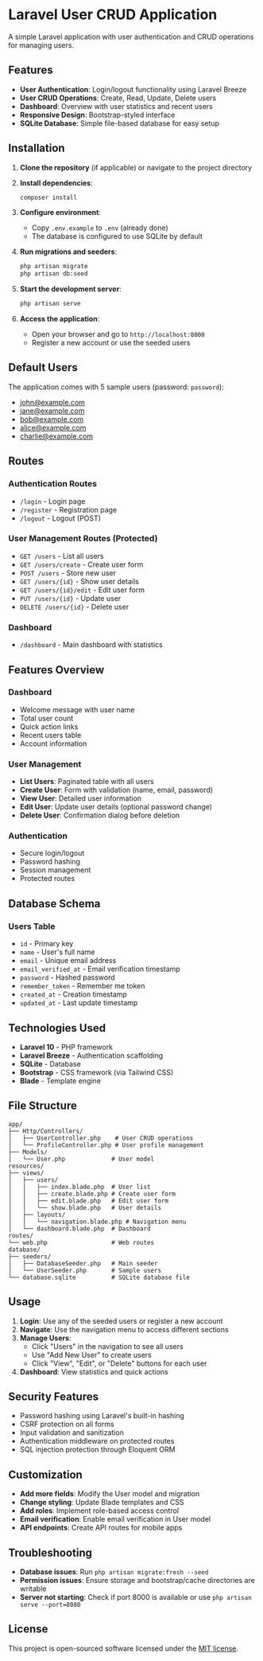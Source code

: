 # Laravel User CRUD Application

A simple Laravel application with user authentication and CRUD operations for managing users.

## Features

- **User Authentication**: Login/logout functionality using Laravel Breeze
- **User CRUD Operations**: Create, Read, Update, Delete users
- **Dashboard**: Overview with user statistics and recent users
- **Responsive Design**: Bootstrap-styled interface
- **SQLite Database**: Simple file-based database for easy setup

## Installation

1. **Clone the repository** (if applicable) or navigate to the project directory
2. **Install dependencies**:
   ```bash
   composer install
   ```

3. **Configure environment**:
   - Copy `.env.example` to `.env` (already done)
   - The database is configured to use SQLite by default

4. **Run migrations and seeders**:
   ```bash
   php artisan migrate
   php artisan db:seed
   ```

5. **Start the development server**:
   ```bash
   php artisan serve
   ```

6. **Access the application**:
   - Open your browser and go to `http://localhost:8000`
   - Register a new account or use the seeded users

## Default Users

The application comes with 5 sample users (password: `password`):
- john@example.com
- jane@example.com
- bob@example.com
- alice@example.com
- charlie@example.com

## Routes

### Authentication Routes
- `/login` - Login page
- `/register` - Registration page
- `/logout` - Logout (POST)

### User Management Routes (Protected)
- `GET /users` - List all users
- `GET /users/create` - Create user form
- `POST /users` - Store new user
- `GET /users/{id}` - Show user details
- `GET /users/{id}/edit` - Edit user form
- `PUT /users/{id}` - Update user
- `DELETE /users/{id}` - Delete user

### Dashboard
- `/dashboard` - Main dashboard with statistics

## Features Overview

### Dashboard
- Welcome message with user name
- Total user count
- Quick action links
- Recent users table
- Account information

### User Management
- **List Users**: Paginated table with all users
- **Create User**: Form with validation (name, email, password)
- **View User**: Detailed user information
- **Edit User**: Update user details (optional password change)
- **Delete User**: Confirmation dialog before deletion

### Authentication
- Secure login/logout
- Password hashing
- Session management
- Protected routes

## Database Schema

### Users Table
- `id` - Primary key
- `name` - User's full name
- `email` - Unique email address
- `email_verified_at` - Email verification timestamp
- `password` - Hashed password
- `remember_token` - Remember me token
- `created_at` - Creation timestamp
- `updated_at` - Last update timestamp

## Technologies Used

- **Laravel 10** - PHP framework
- **Laravel Breeze** - Authentication scaffolding
- **SQLite** - Database
- **Bootstrap** - CSS framework (via Tailwind CSS)
- **Blade** - Template engine

## File Structure

```
app/
├── Http/Controllers/
│   ├── UserController.php    # User CRUD operations
│   └── ProfileController.php # User profile management
├── Models/
│   └── User.php             # User model
resources/
├── views/
│   ├── users/
│   │   ├── index.blade.php  # User list
│   │   ├── create.blade.php # Create user form
│   │   ├── edit.blade.php   # Edit user form
│   │   └── show.blade.php   # User details
│   ├── layouts/
│   │   └── navigation.blade.php # Navigation menu
│   └── dashboard.blade.php  # Dashboard
routes/
└── web.php                  # Web routes
database/
├── seeders/
│   ├── DatabaseSeeder.php   # Main seeder
│   └── UserSeeder.php       # Sample users
└── database.sqlite          # SQLite database file
```

## Usage

1. **Login**: Use any of the seeded users or register a new account
2. **Navigate**: Use the navigation menu to access different sections
3. **Manage Users**: 
   - Click "Users" in the navigation to see all users
   - Use "Add New User" to create users
   - Click "View", "Edit", or "Delete" buttons for each user
4. **Dashboard**: View statistics and quick actions

## Security Features

- Password hashing using Laravel's built-in hashing
- CSRF protection on all forms
- Input validation and sanitization
- Authentication middleware on protected routes
- SQL injection protection through Eloquent ORM

## Customization

- **Add more fields**: Modify the User model and migration
- **Change styling**: Update Blade templates and CSS
- **Add roles**: Implement role-based access control
- **Email verification**: Enable email verification in User model
- **API endpoints**: Create API routes for mobile apps

## Troubleshooting

- **Database issues**: Run `php artisan migrate:fresh --seed`
- **Permission issues**: Ensure storage and bootstrap/cache directories are writable
- **Server not starting**: Check if port 8000 is available or use `php artisan serve --port=8080`

## License

This project is open-sourced software licensed under the [MIT license](https://opensource.org/licenses/MIT).
